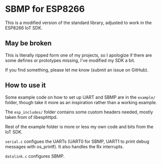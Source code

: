 SBMP for ESP8266
================

This is a modified version of the standard library, adjusted to 
work in the ESP8266 IoT SDK.

May be broken
-------------

This is literally ripped form one of my projects, so I apologize if 
there are some defines or prototypes missing, I've modified my SDK 
a bit.

If you find something, please let me know (submit an issue on GitHub).

How to use it
-------------

Some example code on how to set up UART and SBMP are in the `example/` folder,
though take it more as an inspiration rather than a working example.

The `esp_includes/` folder contains some custom headers needed, mostly
taken from of libesphttpd.

Rest of the example folder is more or less my own code and bits from the IoT SDK.

`serial.c` configues the UARTs (UART0 for SBMP, UART1 to print debug
messages with os_printf). It also handles the Rx interrupts.

`datalink.c` configures SBMP.
